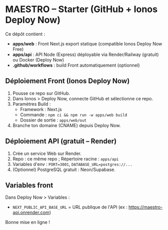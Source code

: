 # MAESTRO – Starter (GitHub + Ionos Deploy Now)

Ce dépôt contient :
- **apps/web** : Front Next.js export statique (compatible Ionos Deploy Now Free)
- **apps/api** : API Node (Express) déployable via Render/Railway (gratuit) ou Docker (Deploy Now)
- **.github/workflows** : build Front automatiquement (optionnel)

## Déploiement Front (Ionos Deploy Now)
1. Pousse ce repo sur GitHub.
2. Dans Ionos > Deploy Now, connecte GitHub et sélectionne ce repo.
3. Paramètres Build :
   - Framework : Next.js
   - Commande : `npm ci && npm run -w apps/web build`
   - Dossier de sortie : `apps/web/out`
4. Branche ton domaine (CNAME) depuis Deploy Now.

## Déploiement API (gratuit – Render)
1. Crée un service Web sur Render.
2. Repo : ce même repo ; Répertoire racine : `apps/api`
3. Variables d'env : `PORT=3001`, `DATABASE_URL=postgres://...`
4. (Optionnel) PostgreSQL gratuit : Neon/Supabase.

## Variables front
Dans Deploy Now > Variables :
- `NEXT_PUBLIC_API_BASE_URL` = URL publique de l'API (ex : https://maestro-api.onrender.com)

Bonne mise en ligne !
